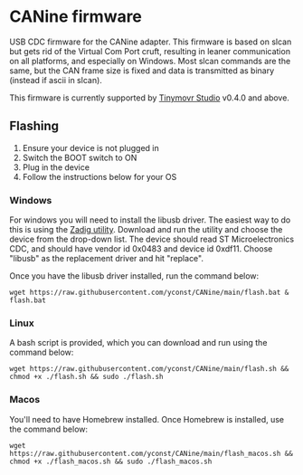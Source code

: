 
# CANine firmware

USB CDC firmware for the CANine adapter. This firmware is based on slcan but gets rid of the Virtual Com Port cruft, resulting in leaner communication on all platforms, and especially on Windows. Most slcan commands are the same, but the CAN frame size is fixed and data is transmitted as binary (instead if ascii in slcan).

This firmware is currently supported by [Tinymovr Studio](https://pypi.org/project/tinymovr/) v0.4.0 and above.

## Flashing

1. Ensure your device is not plugged in
2. Switch the BOOT switch to ON
3. Plug in the device
4. Follow the instructions below for your OS

### Windows

For windows you will need to install the libusb driver. The easiest way to do this is using the [Zadig utility](https://zadig.akeo.ie). Download and run the utility and choose the device from the drop-down list. The device should read ST Microelectronics CDC, and should have vendor id 0x0483 and device id 0xdf11. Choose "libusb" as the replacement driver and hit "replace".

Once you have the libusb driver installed, run the command below:

    wget https://raw.githubusercontent.com/yconst/CANine/main/flash.bat & flash.bat

### Linux

A bash script is provided, which you can download and run using the command below:

    wget https://raw.githubusercontent.com/yconst/CANine/main/flash.sh && chmod +x ./flash.sh && sudo ./flash.sh

### Macos

You'll need to have Homebrew installed. Once Homebrew is installed, use the command below:

    wget https://raw.githubusercontent.com/yconst/CANine/main/flash_macos.sh && chmod +x ./flash_macos.sh && sudo ./flash_macos.sh
